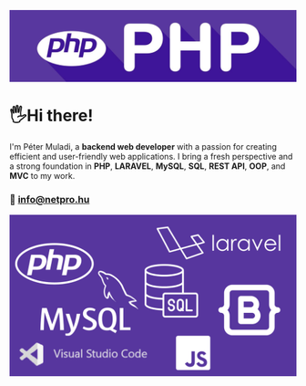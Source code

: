 

<a href="https://www.linkedin.com/in/petermuladi/"><img align="center" src="banner.jpg" alt="my-img"></a>

#  🖐Hi there! 

I'm Péter Muladi, a **backend web developer** with a passion for creating efficient and user-friendly web applications. I bring a fresh perspective and a strong foundation in **PHP**, **LARAVEL**, **MySQL**, **SQL**, **REST API**, **OOP**, and **MVC** to my work.
### 📩 info@netpro.hu 

<img align="center" src="stack.png" alt="my-img">
